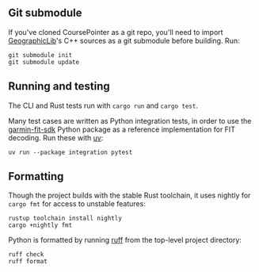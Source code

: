 ## Git submodule

If you've cloned CoursePointer as a git repo, you'll need to import
[GeographicLib](https://geographiclib.sourceforge.io/C/doc/index.html)'s C++
sources as a git submodule before building.  Run:

```
git submodule init
git submodule update
```

## Running and testing

The CLI and Rust tests run with `cargo run` and `cargo test`.

Many test cases are written as Python integration tests, in order to use the
[garmin-fit-sdk](https://pypi.org/project/garmin-fit-sdk/) Python package as a
reference implementation for FIT decoding.  Run these with
[uv](https://docs.astral.sh/uv/):

```
uv run --package integration pytest
```

## Formatting

Though the project builds with the stable Rust toolchain, it uses nightly for
`cargo fmt` for access to unstable features:

```
rustup toolchain install nightly
cargo +nightly fmt
```

Python is formatted by running [ruff](https://docs.astral.sh/ruff/) from the
top-level project directory:

```
ruff check
ruff format
```
